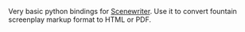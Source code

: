 Very basic python bindings for [Scenewriter](https://github.com/Joeboy/scenewriter).
Use it to convert fountain screenplay markup format to HTML or PDF.
